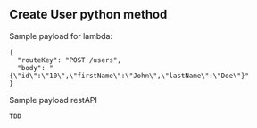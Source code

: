 ## Create User python method

Sample payload for lambda:

~~~
{
  "routeKey": "POST /users",
  "body": "{\"id\":\"10\",\"firstName\":\"John\",\"lastName\":\"Doe\"}"
}
~~~

Sample payload restAPI

~~~
TBD
~~~